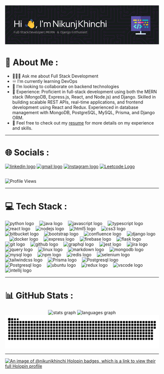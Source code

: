<!--
**Nikunj-Khinchi/Nikunj-Khinchi** is a ✨ _special_ ✨ repository because its `README.md` (this file) appears on your GitHub profile.

Here are some ideas to get you started:

- 🔭 I’m currently working on ...
- 🌱 I’m currently learning ...
- 👯 I’m looking to collaborate on ...
- 🤔 I’m looking for help with ...
- 💬 Ask me about ...
- 📫 How to reach me: ...
- 😄 Pronouns: ...
- ⚡ Fun fact: ...
-->

![Header](./Nikunj-Khinchi.png)
<!--
<h1 align="center">Hi 👋, I'm Nikunj Khinchi</h1>
<h4 align="center">Full-Stack Developer | MERN & Django Enthusiast</h4>
-->

# 💫 About Me :
-    👨🏻‍💻 Ask me about Full Stack Development
-    ♾️ I’m currently learning DevOps
-    👯 I’m looking to collaborate on backend technologies
-    🌟 Experience: Proficient in full-stack development using both the MERN stack (MongoDB, Express.js, React, and Node.js) and Django. Skilled in building scalable REST APIs, real-time applications, and frontend development using React and Redux. Experienced in database management with MongoDB, PostgreSQL, MySQL, Prisma, and Django ORM.
-    📃 Feel free to check out my <a href="https://drive.google.com/file/d/1XiDFiGyyPfM5KUuFp_UT_PcY6rfTBvr_/view?usp=sharing" target="_blank">resume</a> for more details on my experience and skills.

<hr>

# 🌐 Socials :

<div >
  <a href="https://www.linkedin.com/in/nikunj-khinchi-b59971230/" target="_blank"><img src="https://raw.githubusercontent.com/maurodesouza/profile-readme-generator/master/src/assets/icons/social/linkedin/default.svg" width="43" height="28" alt="linkedin logo" /></a>
<a href="mailto:nikunjkhinchi@gmail.com">
  <img src="https://raw.githubusercontent.com/maurodesouza/profile-readme-generator/master/src/assets/icons/social/gmail/default.svg" width="43" height="28" alt="gmail logo" /></a>
  <a href="https://instagram.com/__.nikku798.__/" target="blank"><img src="https://raw.githubusercontent.com/maurodesouza/profile-readme-generator/master/src/assets/icons/social/instagram/default.svg" width="43" height="28" alt="instagram logo"  /></a>
  <a href="https://www.leetcode.com/nikunjkhinchi" target="blank"><img src="https://raw.githubusercontent.com/rahuldkjain/github-profile-readme-generator/master/src/images/icons/Social/leet-code.svg" alt="Leetcode Logo" height="28" width="43" /></a>
</div>
<br>
<p align="left"> <img src="https://komarev.com/ghpvc/?username=Nikunj-Khinchi&label=Profile%20views&color=0e75b6&style=flat" alt="Profile Views" /> </p>
<hr>

# 💻 Tech Stack :

<div>
  <img src="https://img.shields.io/badge/Python-3776AB?logo=python&logoColor=white&style=for-the-badge" height="30" alt="python logo"  />
  <img width="10" />
  <img src="https://img.shields.io/badge/java-%23ED8B00.svg?style=for-the-badge&logo=openjdk&logoColor=white" height="30" alt="java logo"  />
  <img width="10" />
  <img src="https://img.shields.io/badge/JavaScript-F7DF1E?logo=javascript&logoColor=black&style=for-the-badge" height="30" alt="javascript logo"  />
  <img width="10" />
  <img src="https://img.shields.io/badge/TypeScript-3178C6?logo=typescript&logoColor=white&style=for-the-badge" height="30" alt="typescript logo"  />
  <img width="10" />
  <img src="https://img.shields.io/badge/react-%2320232a.svg?style=for-the-badge&logo=react&logoColor=%2361DAFB" height="30" alt="react logo"  />
  <img width="10" />
  <img src="https://img.shields.io/badge/Node.js-339933?logo=nodedotjs&logoColor=white&style=for-the-badge" height="30" alt="nodejs logo"  />
  <img width="10" />
  <img src="https://img.shields.io/badge/HTML5-E34F26?logo=html5&logoColor=white&style=for-the-badge" height="30" alt="html5 logo"  />
  <img width="10" />
  <img src="https://img.shields.io/badge/CSS3-1572B6?logo=css3&logoColor=white&style=for-the-badge" height="30" alt="css3 logo"  />
  <img width="10" />
  <img src="https://img.shields.io/badge/Bitbucket-0052CC?logo=bitbucket&logoColor=white&style=for-the-badge" height="30" alt="bitbucket logo"  />
  <img width="10" />
  <img src="https://img.shields.io/badge/Bootstrap-7952B3?logo=bootstrap&logoColor=white&style=for-the-badge" height="30" alt="bootstrap logo"  />
  <img width="10" />
  <img src="https://img.shields.io/badge/Confluence-172B4D?logo=confluence&logoColor=white&style=for-the-badge" height="30" alt="confluence logo"  />
  <img width="10" />
  <img src="https://img.shields.io/badge/Django-092E20?logo=django&logoColor=white&style=for-the-badge" height="30" alt="django logo"  />
  <img width="10" />
  <img src="https://img.shields.io/badge/Docker-2496ED?logo=docker&logoColor=white&style=for-the-badge" height="30" alt="docker logo"  />
  <img width="10" />
  <img src="https://img.shields.io/badge/Express-000000?logo=express&logoColor=white&style=for-the-badge" height="30" alt="express logo"  />
  <img width="10" />
  <img src="https://img.shields.io/badge/Firebase-FFCA28?logo=firebase&logoColor=black&style=for-the-badge" height="30" alt="firebase logo"  />
  <img width="10" />
  <img src="https://img.shields.io/badge/Flask-000000?logo=flask&logoColor=white&style=for-the-badge" height="30" alt="flask logo"  />
  <img width="10" />
  <img src="https://img.shields.io/badge/Git-F05032?logo=git&logoColor=white&style=for-the-badge" height="30" alt="git logo"  />
  <img width="10" />
  <img src="https://img.shields.io/badge/GitHub-181717?logo=github&logoColor=white&style=for-the-badge" height="30" alt="github logo"  />
  <img width="10" />
  <img src="https://img.shields.io/badge/GraphQL-E10098?logo=graphql&logoColor=white&style=for-the-badge" height="30" alt="graphql logo"  />
  <img width="10" />
  <img src="https://img.shields.io/badge/Jest-C21325?logo=jest&logoColor=white&style=for-the-badge" height="30" alt="jest logo"  />
  <img width="10" />
  <img src="https://img.shields.io/badge/Jira-0052CC?logo=jira&logoColor=white&style=for-the-badge" height="30" alt="jira logo"  />
  <img width="10" />
  <img src="https://img.shields.io/badge/jQuery-0769AD?logo=jquery&logoColor=white&style=for-the-badge" height="30" alt="jquery logo"  />
  <img width="10" />
  <img src="https://img.shields.io/badge/Linux-FCC624?logo=linux&logoColor=black&style=for-the-badge" height="30" alt="linux logo"  />
  <img width="10" />
  <img src="https://img.shields.io/badge/Markdown-000000?logo=markdown&logoColor=white&style=for-the-badge" height="30" alt="markdown logo"  />
  <img width="10" />
  <img src="https://img.shields.io/badge/MongoDB-47A248?logo=mongodb&logoColor=white&style=for-the-badge" height="30" alt="mongodb logo"  />
  <img width="10" />
  <img src="https://img.shields.io/badge/MySQL-4479A1?logo=mysql&logoColor=white&style=for-the-badge" height="30" alt="mysql logo"  />
  <img width="10" />
  <img src="https://img.shields.io/badge/npm-CB3837?logo=npm&logoColor=white&style=for-the-badge" height="30" alt="npm logo"  />
  <img width="10" />
  <img src="https://img.shields.io/badge/Redis-DC382D?logo=redis&logoColor=white&style=for-the-badge" height="30" alt="redis logo"  />
  <img width="10" />
  <img src="https://img.shields.io/badge/Selenium-43B02A?logo=selenium&logoColor=black&style=for-the-badge" height="30" alt="selenium logo"  />
  <img width="10" />
  <img src="https://img.shields.io/badge/Tailwind CSS-06B6D4?logo=tailwindcss&logoColor=black&style=for-the-badge" height="30" alt="tailwindcss logo"  />
  <img width="10" />
  <img src="https://img.shields.io/badge/Prisma-3982CE?style=for-the-badge&logo=Prisma&logoColor=white" height="30" alt="Prisma logo"  />
  <img width="10" />
  <img src="https://img.shields.io/badge/postgres-%23316192.svg?style=for-the-badge&logo=postgresql&logoColor=white" height="30" alt="Postgresql logo"  />
  <img width="10" />
  <img src="https://img.shields.io/badge/Postman-FF6C37?style=for-the-badge&logo=postman&logoColor=white" height="30" alt="Postgresql logo"  />
  <img width="10" />
  <img src="https://img.shields.io/badge/Ubuntu-E95420?logo=ubuntu&logoColor=white&style=for-the-badge" height="30" alt="ubuntu logo"  />
  <img width="10" />
  <img src="https://img.shields.io/badge/Redux-764ABC?logo=redux&logoColor=white&style=for-the-badge" height="30" alt="redux logo"  />
  <img width="10" />
  <img src="https://img.shields.io/badge/Visual Studio Code-007ACC?logo=visualstudiocode&logoColor=white&style=for-the-badge" height="30" alt="vscode logo"  />
  <img width="10" />
  <img src="https://img.shields.io/badge/IntelliJ IDEA-000000?logo=intellijidea&logoColor=white&style=for-the-badge" height="30" alt="intellij logo"  />
</div>

<hr>

# 📊 GitHub Stats :

<div align="center">
  <img src="https://github-readme-stats.vercel.app/api?username=Nikunj-Khinchi&hide_title=false&hide_rank=false&show_icons=true&include_all_commits=true&count_private=true&disable_animations=false&theme=aura&locale=en&hide_border=false" height="180" alt="stats graph"  />
  <img src="https://github-readme-stats.vercel.app/api/top-langs?username=Nikunj-Khinchi&locale=en&hide_title=false&layout=compact&card_width=350&langs_count=5&theme=aura&hide_border=false" height="180" alt="languages graph"  />
</div>


<img src="https://raw.githubusercontent.com/Nikunj-Khinchi/Nikunj-Khinchi/output/snake.svg" alt="Snake animation" />

<hr>

[![An image of @nikunjkhinchi Holopin badges, which is a link to view their full Holopin profile](https://holopin.me/nikunjkhinchi)](https://holopin.io/@nikunjkhinchi)
